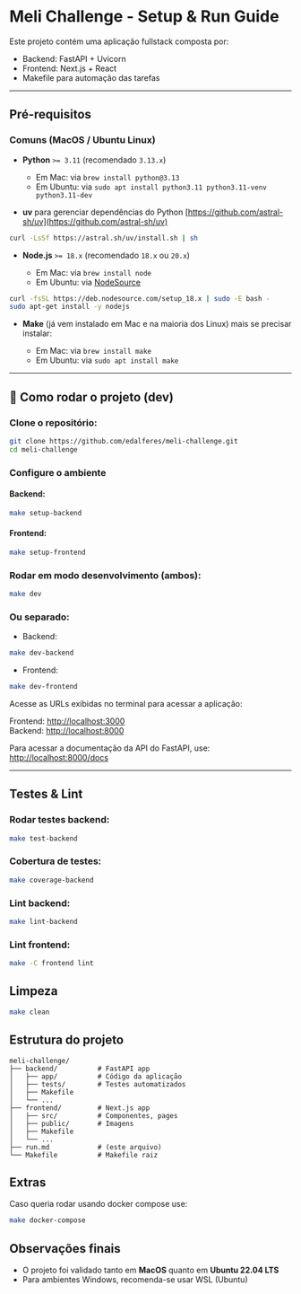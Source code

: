 # Meli Challenge - Setup & Run Guide

Este projeto contém uma aplicação fullstack composta por:

- Backend: FastAPI + Uvicorn
- Frontend: Next.js + React
- Makefile para automação das tarefas

---

## Pré-requisitos

### Comuns (MacOS / Ubuntu Linux)

- **Python** `>= 3.11` (recomendado `3.13.x`)

  - Em Mac: via `brew install python@3.13`
  - Em Ubuntu: via `sudo apt install python3.11 python3.11-venv python3.11-dev`

- **uv** para gerenciar dependências do Python
  [https://github.com/astral-sh/uv](https://github.com/astral-sh/uv)

```bash
curl -LsSf https://astral.sh/uv/install.sh | sh
```

- **Node.js** `>= 18.x` (recomendado `18.x` ou `20.x`)

  - Em Mac: via `brew install node`
  - Em Ubuntu: via [NodeSource](https://github.com/nodesource/distributions)

```bash
curl -fsSL https://deb.nodesource.com/setup_18.x | sudo -E bash -
sudo apt-get install -y nodejs
```

- **Make** (já vem instalado em Mac e na maioria dos Linux)
 mais se precisar instalar:

  - Em Mac: via `brew install make`
  - Em Ubuntu: via `sudo apt install make`

---

## 🚀 Como rodar o projeto (dev)

### Clone o repositório:

```bash
git clone https://github.com/edalferes/meli-challenge.git
cd meli-challenge
```

### Configure o ambiente

#### Backend:

```bash
make setup-backend
```

#### Frontend:

```bash
make setup-frontend
```

### Rodar em modo desenvolvimento (ambos):

```bash
make dev
```

### Ou separado:

* Backend:

```bash
make dev-backend
```

* Frontend:

```bash
make dev-frontend
```

Acesse as URLs exibidas no terminal para acessar a aplicação:

Frontend: [http://localhost:3000](http://localhost:3000)  
Backend: [http://localhost:8000](http://localhost:8000)

Para acessar a documentação da API do FastAPI, use:
[http://localhost:8000/docs](http://localhost:8000/docs)

---

## Testes & Lint

### Rodar testes backend:

```bash
make test-backend
```

### Cobertura de testes:

```bash
make coverage-backend
```

### Lint backend:

```bash
make lint-backend
```

### Lint frontend:

```bash
make -C frontend lint
```

## Limpeza

```bash
make clean
```

## Estrutura do projeto

```text
meli-challenge/
├── backend/          # FastAPI app
│   ├── app/          # Código da aplicação
│   ├── tests/        # Testes automatizados
│   ├── Makefile
│   └── ...
├── frontend/         # Next.js app
│   ├── src/          # Componentes, pages
│   ├── public/       # Imagens
│   ├── Makefile
│   └── ...
├── run.md            # (este arquivo)
└── Makefile          # Makefile raiz
```

## Extras

Caso queria rodar usando docker compose use:

```bash
make docker-compose
```

## Observações finais

- O projeto foi validado tanto em **MacOS** quanto em **Ubuntu 22.04 LTS**
- Para ambientes Windows, recomenda-se usar WSL (Ubuntu)

